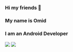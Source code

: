 ### Hi my friends 👋

### My name is Omid

### I am an Android Developer

<!--
**ozakeri/ozakeri** is a ✨ _special_ ✨ repository because its `README.md` (this file) appears on your GitHub profile.

Here are some ideas to get you started:

- 🔭 I’m currently working on ...
- 🌱 I’m currently learning ...
- 👯 I’m looking to collaborate on ...
- 🤔 I’m looking for help with ...
- 💬 Ask me about ...
- 📫 How to reach me: ...
- 😄 Pronouns: ...
- ⚡ Fun fact: ...
-->
<a href="https://github.com/ozakeri">
<img align="center" src="https://github-readme-stats.vercel.app/api?username=ozakeri&show_icons=true&count_private=true&include_all_commits=true" /></a>
<a href="https://github.com/ozakeri">
<img align="center" src="https://github-readme-stats.vercel.app/api/top-langs/?username=ozakeri" &theme=dracula/>
</a>
